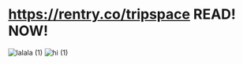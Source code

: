 # https://rentry.co/tripspace READ! NOW!

![lalala (1)](https://github.com/noxiousvoid/noxiousvoid/assets/139924655/3ba12065-9bd3-42bb-b479-4caf3305554e)
![hi (1)](https://github.com/noxiousvoid/noxiousvoid/assets/139924655/067fccac-b30c-4f93-9cd9-d53e52ad9537)
